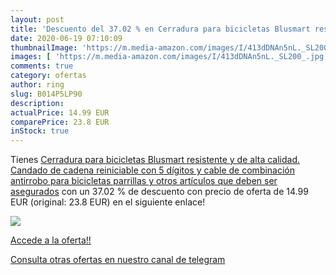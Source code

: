 ```yaml
---
layout: post
title: 'Descuento del 37.02 % en Cerradura para bicicletas Blusmart resis'
date: 2020-06-19 07:10:09
thumbnailImage: 'https://m.media-amazon.com/images/I/413dDNAn5nL._SL200_.jpg'
images: [ 'https://m.media-amazon.com/images/I/413dDNAn5nL._SL200_.jpg' ]
comments: true
category: ofertas
author: ring
slug: B014P5LP90
description:
actualPrice: 14.99 EUR
comparePrice: 23.8 EUR
inStock: true
---
```


Tienes [Cerradura para bicicletas Blusmart resistente y de alta calidad. Candado de cadena reiniciable con 5 dígitos y cable de combinación antirrobo para bicicletas  parrillas y otros artículos que deben ser asegurados](https://www.amazon.com/dp/B014P5LP90/?tag=redken08-20) con un 37.02 % de descuento con precio de oferta de 14.99 EUR (original: 23.8 EUR) en el siguiente enlace!

[![](https://m.media-amazon.com/images/I/413dDNAn5nL._SL200_.jpg)](https://www.amazon.com/dp/B014P5LP90/?tag=redken08-20)

[Accede a la oferta!!](https://www.amazon.com/dp/B014P5LP90/?tag=redken08-20)

[Consulta otras ofertas en nuestro canal de telegram](https://t.me/s/ofertas25)
